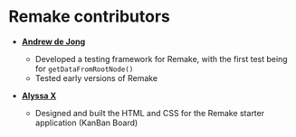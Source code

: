 Remake contributors
===================

* **[Andrew de Jong](https://gitlab.com/android4682)**

  * Developed a testing framework for Remake, with the first test being for `getDataFromRootNode()`
  * Tested early versions of Remake

* **[Alyssa X](https://alyssax.com/)**

  * Designed and built the HTML and CSS for the Remake starter application (KanBan Board)
